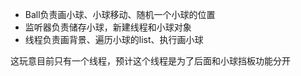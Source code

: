 - Ball负责画小球、小球移动、随机一个小球的位置
- 监听器负责储存小球，新建线程和小球对象
- 线程负责画背景、遍历小球的list、执行画小球

这玩意目前只有一个线程，预计这个线程是为了后面和小球挡板功能分开